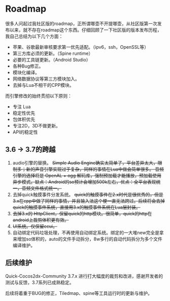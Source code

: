 # Roadmap

很多人问起过我社区版的roadmap，正所谓哪壶不开提哪壶，从社区版第一次发布以来，就不存在roadmap这个东西。仔细回顾了一下社区版的版本发布历程，我自己总结为以下几个方面：

* 苹果、谷歌最新审核要求第一优先适配。（ipv6，ssh，OpenSSL等）
* 第三方库必须的更新。（Spine runtime）
* 必要的工具链更新。（Android Studio）
* 各种Bug修正。
* 模块化编译。
* 网络数据协议等第三方模块加入。
* 去掉与Lua不相干的CPP模块。

而引擎修改的始终贯彻以下原则：

* 专注 Lua
* 稳定性优先
* 包体积优先
* 专注2D，3D不做更新。
* API的稳定性

## 3.6 -> 3.7的跨越

1. audio引擎的替换。
	~~Simple Audio Engine确实太简单了，平台差异太大，限制多；新的声音引擎实现过于复杂，同样的事情在Lua中做会简单很多。
    音频引擎的选择将是 OpenAL + ogg 解码库，强制预加载才能播放，预加载使用异步模式。缺点：Android的so预计会增加500k左右，优点：全平台表现统一，音频文件格式统一。~~
2. 去掉quick触摸事件分发系统。
    ~~quick的触摸事件在2.x时代是很优秀的，但是3.x在cpp中做了同样的事情，并且输入法这个梗一直无法跨过。后续将会去掉quick的触摸事件系统，直接用3.x的触摸事件系统在Lua层封装。~~
3. ~~去掉3.x的 HttpClient，保留quick的http模块。很简单，quick的http在android上裁剪体积更有效。~~
4. ~~UI系统。仅保留ccui。~~
5. 自动绑定代码垃圾处理，不再使用自动绑定系统。绑定的一大堆new完全是拿来增加so体积的，auto的文件手动拆分，8w多行的自动代码拆分为多个文件编译维护。

## 后续维护

Quick-Cocos2dx-Community 3.7.x 进行打大幅度的裁剪和改进，感谢开发者的测试与反馈，3.7系列已成熟稳定。

后续将着重于BUG的修正，Tiledmap、spine等工具运行时的更新与维护。